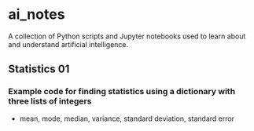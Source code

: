 # ai_notes

A collection of Python scripts and Jupyter notebooks used to learn about and understand artificial intelligence.

## Statistics 01

### Example code for finding statistics using a dictionary with three lists of integers

+ mean, mode, median, variance, standard deviation, standard error